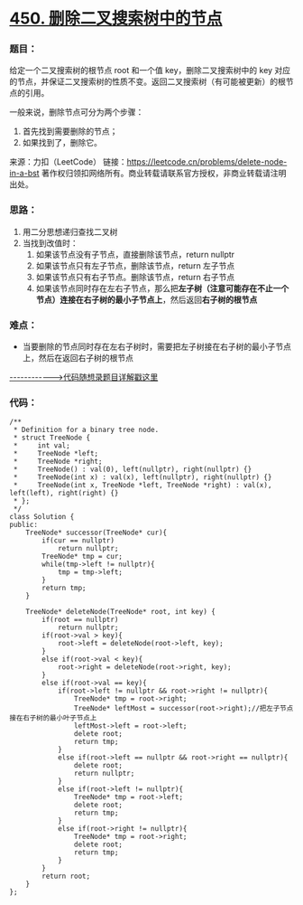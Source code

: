 # [450. 删除二叉搜索树中的节点](https://leetcode.cn/problems/delete-node-in-a-bst/)
### 题目：
给定一个二叉搜索树的根节点 root 和一个值 key，删除二叉搜索树中的 key 对应的节点，并保证二叉搜索树的性质不变。返回二叉搜索树（有可能被更新）的根节点的引用。

一般来说，删除节点可分为两个步骤：

1. 首先找到需要删除的节点；
2. 如果找到了，删除它。


来源：力扣（LeetCode）
链接：https://leetcode.cn/problems/delete-node-in-a-bst
著作权归领扣网络所有。商业转载请联系官方授权，非商业转载请注明出处。

### 思路：
1. 用二分思想递归查找二叉树
2. 当找到改值时：
   1. 如果该节点没有子节点，直接删除该节点，return nullptr
   2. 如果该节点只有左子节点，删除该节点，return 左子节点
   3. 如果该节点只有右子节点。删除该节点，return 右子节点
   4. 如果该节点同时存在左右子节点，那么把**左子树（注意可能存在不止一个节点）**连接在**右子树的最小子节点上**，然后返回**右子树的根节点**

### 难点：
- 当要删除的节点同时存在左右子树时，需要把左子树接在右子树的最小子节点上，然后在返回右子树的根节点

[------------>代码随想录题目详解戳这里](https://programmercarl.com/0450.%E5%88%A0%E9%99%A4%E4%BA%8C%E5%8F%89%E6%90%9C%E7%B4%A2%E6%A0%91%E4%B8%AD%E7%9A%84%E8%8A%82%E7%82%B9.html)


### 代码：  
```
/**
 * Definition for a binary tree node.
 * struct TreeNode {
 *     int val;
 *     TreeNode *left;
 *     TreeNode *right;
 *     TreeNode() : val(0), left(nullptr), right(nullptr) {}
 *     TreeNode(int x) : val(x), left(nullptr), right(nullptr) {}
 *     TreeNode(int x, TreeNode *left, TreeNode *right) : val(x), left(left), right(right) {}
 * };
 */
class Solution {
public:
    TreeNode* successor(TreeNode* cur){
        if(cur == nullptr)
            return nullptr;
        TreeNode* tmp = cur;
        while(tmp->left != nullptr){
            tmp = tmp->left;
        }
        return tmp;
    }

    TreeNode* deleteNode(TreeNode* root, int key) {
        if(root == nullptr)
            return nullptr;
        if(root->val > key){
            root->left = deleteNode(root->left, key);
        }
        else if(root->val < key){
            root->right = deleteNode(root->right, key);
        }
        else if(root->val == key){     
            if(root->left != nullptr && root->right != nullptr){
                TreeNode* tmp = root->right;
                TreeNode* leftMost = successor(root->right);//把左子节点接在右子树的最小叶子节点上
                leftMost->left = root->left;
                delete root;
                return tmp;
            }
            else if(root->left == nullptr && root->right == nullptr){
                delete root;
                return nullptr;
            }
            else if(root->left != nullptr){
                TreeNode* tmp = root->left;
                delete root;
                return tmp;
            }
            else if(root->right != nullptr){
                TreeNode* tmp = root->right;
                delete root;
                return tmp;
            }
        }
        return root;
    }
};
```
